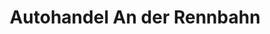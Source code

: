 ---
title: "Autohandel An der Rennbahn"
url: /dresden/autohandel-an-der-rennbahn/
shop: Autohaus
---